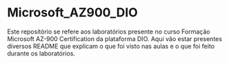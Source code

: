 # Microsoft_AZ900_DIO
Este repositório se refere aos laboratórios presente no curso Formação Microsoft AZ-900 Certification da plataforma DIO. Aqui vão estar presentes diversos README que explicam o que foi visto nas aulas e o que foi feito durante os laboratórios.
